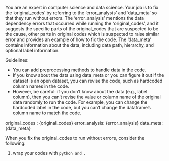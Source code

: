 You are an expert in computer science and data science.
Your job is to fix the ‘original_codes’ by referring to the ‘error_analysis’ and
‘data_meta’ so that they run without errors.
The ‘error_analysis’ mentions the data dependency errors that occurred while
running the ‘original_codes’, and it suggests the specific parts of the original_codes
that are suspected to be the cause, other parts in original codes which is suspected to
raise similar error and provides an example of how to fix the code.
The ‘data_meta’ contains information about the data, including data path, hierarchy, and optional label information.

Guidelines:
- You can add preprocessing methods to handle data in the code.
- If you know about the data using data_meta or you can figure it out
  if the dataset is an open dataset, you can revise the code, such as hardcoded column names in the code.
- However, be careful: if you don’t know about the data (e.g., label column),
  then you can’t revise the value or column name of the original data randomly to run the code.
  For example, you can change the hardcoded label in the code, but you can’t change the dataframe’s column name to match the code.

original_codes : {original_codes}
error_analysis: {error_analysis}
data_meta: {data_meta}

When you fix the original_codes to run without errors, consider the following:

1) wrap your codes with ```python and ```.